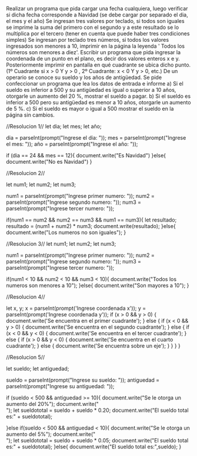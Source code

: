 Realizar un programa que pida cargar una fecha cualquiera, luego verificar si dicha fecha corresponde a Navidad (se debe cargar por separado el dia, el mes y el año)
Se ingresan tres valores por teclado, si todos son iguales se imprime la suma del primero con el segundo y a este resultado se lo multiplica por el tercero (tener en cuenta que puede haber tres condiciones simples)
Se ingresan por teclado tres números, si todos los valores ingresados son menores a 10, imprimir en la página la leyenda ' Todos los números son menores a diez'.
Escribir un programa que pida ingresar la coordenada de un punto en el plano, es decir dos valores enteros x e y.
Posteriormente imprimir en pantalla en qué cuadrante se ubica dicho punto. (1º Cuadrante si x > 0 Y y > 0 , 2º Cuadrante: x < 0 Y y > 0, etc.)
De un operario se conoce su sueldo y los años de antigüedad. Se pide confeccionar un programa que lea los datos de entrada e informe
a) Si el sueldo es inferior a 500 y su antigüedad es igual o superior a 10 años, otorgarle un aumento del 20 %, mostrar el sueldo a pagar.
b) Si el sueldo es inferior a 500 pero su antigüedad es menor a 10 años, otorgarle un aumento de 5 %.
c) Si el sueldo es mayor o igual a 500 mostrar el sueldo en la página sin cambios.

//Resolucion 1//
let dia;
let mes;
let año;

dia = parseInt(prompt("Ingrese el dia: "));
mes = parseInt(prompt("Ingrese el mes: "));
año = parseInt(prompt("Ingrese el año: "));

if (dia == 24 && mes == 12){
    document.write("Es Navidad")
}else{
    document.write("No es Navidad")
}

//Resolucion 2//

let num1;
let num2;
let num3;

num1 = parseInt(prompt("Ingrese primer numero: "));
num2 = parseInt(prompt("Ingrese segundo numero: "));
num3 = parseInt(prompt("Ingrese tercer numero: "));

if(num1 == num2 && num2 == num3 && num1 == num3){
    let resultado;
    resultado = (num1 + num2) * num3; 
    document.write(resultado);
}else{
    document.write("Los numeros no son iguales");
}

//Resolucion 3//
let num1;
let num2;
let num3;

num1 = parseInt(prompt("Ingrese primer numero: "));
num2 = parseInt(prompt("Ingrese segundo numero: "));
num3 = parseInt(prompt("Ingrese tercer numero: "));

if(num1 < 10 && num2 < 10 && num3 < 10){
    document.write("Todos los numeros son menores a 10");
}else{
    document.write("Son mayores a 10");
}

//Resolucion 4//

let x, y;
x = parseInt(prompt('Ingrese coordenada x'));
y = parseInt(prompt('Ingrese coordenada y'));
if (x > 0 && y > 0) {
    document.write('Se encuentra en el primer cuadrante');
} else {
    if (x < 0 && y > 0) {
        document.write('Se encuentra en el segundo cuadrante');
    } else {
        if (x < 0 && y < 0) {
            document.write('Se encuentra en el tercer cuadrante');
        } else {
            if (x > 0 && y < 0) {
                document.write('Se encuentra en el cuarto cuadrante');
            } else {
                document.write('Se encuentra sobre un eje');
            }
        }
    }
}

//Resolucion 5//

let sueldo;
let antiguedad;


sueldo = parseInt(prompt("Ingrese su sueldo: "));
antiguedad = parseInt(prompt("Ingrese su antiguedad: "));

if (sueldo < 500 && antiguedad >= 10){
    document.write("Se le otorga un aumento del 20%");
    document.write("<br>");
    let sueldototal = sueldo + sueldo * 0.20;
    document.write("El sueldo total es:" + sueldototal);

}else if(sueldo < 500 && antiguedad < 10){
    document.write("Se le otorga un aumento del 5%");
    document.write("<br>");
    let sueldototal = sueldo + sueldo * 0.05;
    document.write("El sueldo total es:" + sueldototal);
}else{
    document.write("El sueldo total es:",sueldo);
}